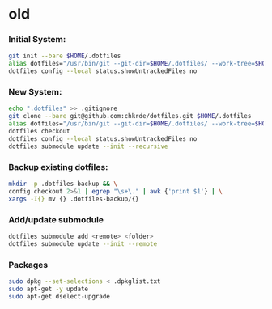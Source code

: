 # old

### Initial System:
```bash
git init --bare $HOME/.dotfiles
alias dotfiles="/usr/bin/git --git-dir=$HOME/.dotfiles/ --work-tree=$HOME"
dotfiles config --local status.showUntrackedFiles no
```

### New System:
```bash
echo ".dotfiles" >> .gitignore
git clone --bare git@github.com:chkrde/dotfiles.git $HOME/.dotfiles
alias dotfiles="/usr/bin/git --git-dir=$HOME/.dotfiles/ --work-tree=$HOME"
dotfiles checkout
dotfiles config --local status.showUntrackedFiles no
dotfiles submodule update --init --recursive
```

### Backup existing dotfiles:
```bash
mkdir -p .dotfiles-backup && \
config checkout 2>&1 | egrep "\s+\." | awk {'print $1'} | \
xargs -I{} mv {} .dotfiles-backup/{}
```

### Add/update submodule
```bash
dotfiles submodule add <remote> <folder>
dotfiles submodule update --init --remote
```

### Packages
```bash
sudo dpkg --set-selections < .dpkglist.txt
sudo apt-get -y update
sudo apt-get dselect-upgrade
```
